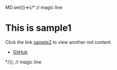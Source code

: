 MD.set(()=>{/* // magic line

# This is sample1
Click the link [sample2](sample2)
to view another md content.
- [GitHub](https://github.co.jp/)

*/}); // magic line
